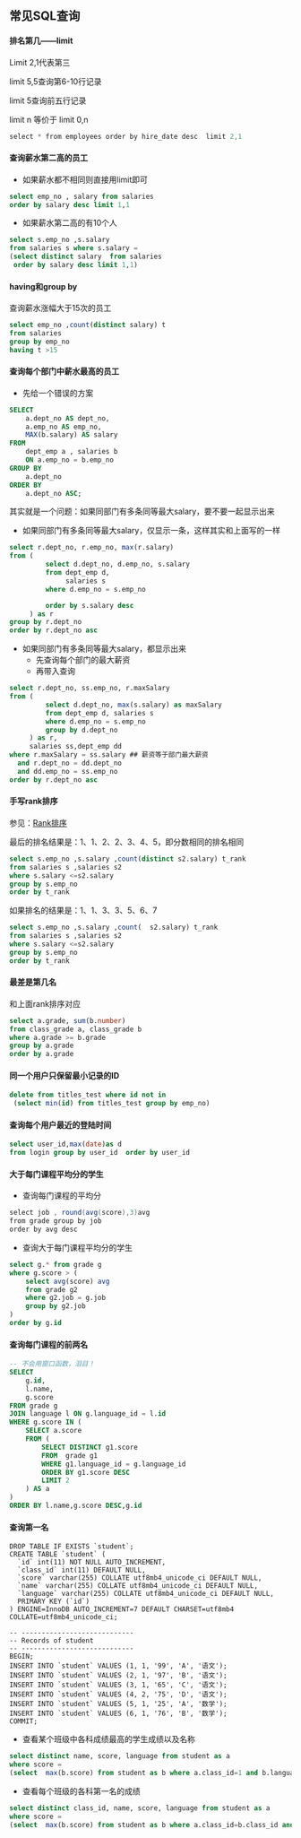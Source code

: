 ## 常见SQL查询

#### 排名第几——limit

Limit 2,1代表第三

limit 5,5查询第6-10行记录

limit 5查询前五行记录

limit n 等价于 limit 0,n

```java
select * from employees order by hire_date desc  limit 2,1
```

#### 查询薪水第二高的员工

- 如果薪水都不相同则直接用limit即可

```sql
select emp_no , salary from salaries
order by salary desc limit 1,1
```

- 如果薪水第二高的有10个人

```sql
select s.emp_no ,s.salary 
from salaries s where s.salary = 
(select distinct salary  from salaries 
 order by salary desc limit 1,1)
```



#### having和group by

查询薪水涨幅大于15次的员工

```sql
select emp_no ,count(distinct salary) t
from salaries 
group by emp_no
having t >15
```

#### 查询每个部门中薪水最高的员工

- 先给一个错误的方案

```sql
SELECT
    a.dept_no AS dept_no,
    a.emp_no AS emp_no,
    MAX(b.salary) AS salary
FROM
    dept_emp a , salaries b
    ON a.emp_no = b.emp_no
GROUP BY
    a.dept_no
ORDER BY
    a.dept_no ASC;
```

其实就是一个问题：如果同部门有多条同等最大salary，要不要一起显示出来

- 如果同部门有多条同等最大salary，仅显示一条，这样其实和上面写的一样

```sql
select r.dept_no, r.emp_no, max(r.salary)
from (
         select d.dept_no, d.emp_no, s.salary
         from dept_emp d,
              salaries s
         where d.emp_no = s.emp_no

         order by s.salary desc
     ) as r
group by r.dept_no
order by r.dept_no asc
```

- 如果同部门有多条同等最大salary，都显示出来
  - 先查询每个部门的最大薪资
  - 再带入查询

```sql
select r.dept_no, ss.emp_no, r.maxSalary
from (
         select d.dept_no, max(s.salary) as maxSalary
         from dept_emp d, salaries s
         where d.emp_no = s.emp_no
         group by d.dept_no
     ) as r,
     salaries ss,dept_emp dd
where r.maxSalary = ss.salary ## 薪资等于部门最大薪资
  and r.dept_no = dd.dept_no 
  and dd.emp_no = ss.emp_no
order by r.dept_no asc
```

#### 手写rank排序

参见：[Rank排序](https://blog.csdn.net/qq_39455116/article/details/87923035)

最后的排名结果是：1、1、2、2、3、4、5，即分数相同的排名相同

```sql
select s.emp_no ,s.salary ,count(distinct s2.salary) t_rank
from salaries s ,salaries s2 
where s.salary <=s2.salary
group by s.emp_no
order by t_rank 
```

如果排名的结果是：1、1、3、3、5、6、7

```sql
select s.emp_no ,s.salary ,count(  s2.salary) t_rank
from salaries s ,salaries s2 
where s.salary <=s2.salary
group by s.emp_no
order by t_rank 
```

#### 最差是第几名

和上面rank排序对应

```sql
select a.grade, sum(b.number)
from class_grade a, class_grade b
where a.grade >= b.grade
group by a.grade
order by a.grade 
```



#### 同一个用户只保留最小记录的ID

```sql
delete from titles_test where id not in 
 (select min(id) from titles_test group by emp_no)
```

#### 查询每个用户最近的登陆时间

```sql
select user_id,max(date)as d 
from login group by user_id  order by user_id
```

#### 大于每门课程平均分的学生

- 查询每门课程的平均分

```java
select job , round(avg(score),3)avg
from grade group by job
order by avg desc
```

- 查询大于每门课程平均分的学生

```sql
select g.* from grade g
where g.score > (
    select avg(score) avg
    from grade g2
    where g2.job = g.job
    group by g2.job
)
order by g.id
```

#### 查询每门课程的前两名

```sql
-- 不会用窗口函数，泪目！
SELECT 
    g.id,
    l.name,
    g.score
FROM grade g
JOIN language l ON g.language_id = l.id
WHERE g.score IN (
    SELECT a.score
    FROM (
        SELECT DISTINCT g1.score
        FROM  grade g1
        WHERE g1.language_id = g.language_id
        ORDER BY g1.score DESC
        LIMIT 2
    ) AS a
)
ORDER BY l.name,g.score DESC,g.id
```

#### 查询第一名

```mysql
DROP TABLE IF EXISTS `student`;
CREATE TABLE `student` (
  `id` int(11) NOT NULL AUTO_INCREMENT,
  `class_id` int(11) DEFAULT NULL,
  `score` varchar(255) COLLATE utf8mb4_unicode_ci DEFAULT NULL,
  `name` varchar(255) COLLATE utf8mb4_unicode_ci DEFAULT NULL,
  `language` varchar(255) COLLATE utf8mb4_unicode_ci DEFAULT NULL,
  PRIMARY KEY (`id`)
) ENGINE=InnoDB AUTO_INCREMENT=7 DEFAULT CHARSET=utf8mb4 COLLATE=utf8mb4_unicode_ci;

-- ----------------------------
-- Records of student
-- ----------------------------
BEGIN;
INSERT INTO `student` VALUES (1, 1, '99', 'A', '语文');
INSERT INTO `student` VALUES (2, 1, '97', 'B', '语文');
INSERT INTO `student` VALUES (3, 1, '65', 'C', '语文');
INSERT INTO `student` VALUES (4, 2, '75', 'D', '语文');
INSERT INTO `student` VALUES (5, 1, '25', 'A', '数学');
INSERT INTO `student` VALUES (6, 1, '76', 'B', '数学');
COMMIT;
```

- 查看某个班级中各科成绩最高的学生成绩以及名称

```sql
select distinct name, score, language from student as a 
where score = 
(select  max(b.score) from student as b where a.class_id=1 and b.language = a.language ) and class_id = 1;
```

- 查看每个班级的各科第一名的成绩

```sql
select distinct class_id, name, score, language from student as a
where score = 
(select  max(b.score) from student as b where a.class_id=b.class_id and b.language = a.language );
```

